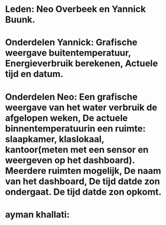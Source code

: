 # Leden: Neo Overbeek en Yannick Buunk.
# Onderdelen Yannick: Grafische weergave buitentemperatuur, Energieverbruik berekenen, Actuele tijd en datum.

# Onderdelen Neo: Een grafische weergave van het water verbruik de afgelopen weken, De actuele binnentemperatuurin een ruimte: slaapkamer, klaslokaal, kantoor(meten met een sensor en weergeven op het dashboard). Meerdere ruimten mogelijk, De naam van het dashboard, De tijd datde zon ondergaat. De tijd datde zon opkomt.

# ayman khallati: